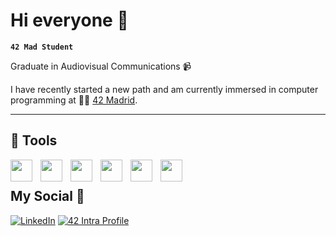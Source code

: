 # Hi everyone 👋

**`42 Mad Student`**

Graduate in Audiovisual Communications 📹

I have recently started a new path and am currently immersed in computer programming at 👨‍💻 [42 Madrid](https://www.42madrid.com/).

----------------------------------------------------------------------

## 🧰 Tools
<img align="left" width="35px" style="padding-right: 10px;" src="https://cdn.jsdelivr.net/gh/devicons/devicon@latest/icons/html5/html5-original.svg" />
<img align="left" width="35px" style="padding-right: 10px;" src="https://cdn.jsdelivr.net/gh/devicons/devicon@latest/icons/css3/css3-original.svg" />
<img align="left" width="35px" style="padding-right: 10px;" src="https://cdn.jsdelivr.net/gh/devicons/devicon@latest/icons/javascript/javascript-original.svg" />
<img align="left" width="35px" style="padding-right: 10px;" src="https://cdn.jsdelivr.net/gh/devicons/devicon@latest/icons/c/c-original.svg" /> 
<img align="left" width="35px" style="padding-right: 10px;" src="https://cdn.jsdelivr.net/gh/devicons/devicon@latest/icons/vscode/vscode-original.svg" />
<img align="left" width="35px" style="padding-right: 10px;" src="https://cdn.jsdelivr.net/gh/devicons/devicon@latest/icons/photoshop/photoshop-original.svg" />
          
<br />

## My Social 📱
[![LinkedIn](https://img.shields.io/badge/-LinkedIn-0e76a8?style=flat-square&logo=linkedin&logoColor=white)](https://www.linkedin.com/in/fernando-morenilla/)
[![42 Intra Profile](https://img.shields.io/badge/-42%20Intra%20Profile-292d39?style=flat-square)](https://profile.intra.42.fr/users/fmorenil)
